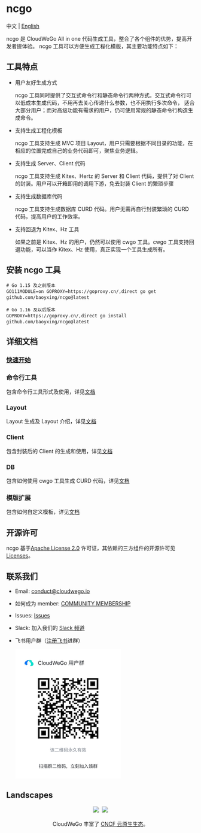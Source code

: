 # ncgo 

中文 | [English](./README.md)

ncgo 是 CloudWeGo All in one 代码生成工具，整合了各个组件的优势，提高开发者提体验。
ncgo 工具可以方便生成工程化模版，其主要功能特点如下：

## 工具特点
- 用户友好生成方式

  ncgo 工具同时提供了交互式命令行和静态命令行两种方式。交互式命令行可以低成本生成代码，不用再去关心传递什么参数，也不用执行多次命令，
适合大部分用户；而对高级功能有需求的用户，仍可使用常规的静态命令行构造生成命令。
- 支持生成工程化模板

  ncgo 工具支持生成 MVC 项目 Layout，用户只需要根据不同目录的功能，在相应的位置完成自己的业务代码即可，聚焦业务逻辑。
- 支持生成 Server、Client 代码

  ncgo 工具支持生成 Kitex、Hertz 的 Server 和 Client 代码，提供了对 Client 的封装。用户可以开箱即用的调用下游，免去封装 Client 的繁琐步骤
- 支持生成数据库代码

  ncgo 工具支持生成数据库 CURD 代码。用户无需再自行封装繁琐的 CURD 代码，提高用户的工作效率。
- 支持回退为 Kitex、Hz 工具

  如果之前是 Kitex、Hz 的用户，仍然可以使用 cwgo 工具。cwgo 工具支持回退功能，可以当作 Kitex、Hz 使用，真正实现一个工具生成所有。

## 安装 ncgo 工具
```
# Go 1.15 及之前版本
GO111MODULE=on GOPROXY=https://goproxy.cn/,direct go get github.com/baoyxing/ncgo@latest

# Go 1.16 及以后版本
GOPROXY=https://goproxy.cn/,direct go install github.com/baoyxing/ncgo@latest
```

## 详细文档
### [快速开始](https://www.cloudwego.io/zh/docs/cwgo/getting-started/)
### 命令行工具
包含命令行工具形式及使用，详见[文档](https://www.cloudwego.io/zh/docs/cwgo/tutorials/cli/)
### Layout
Layout 生成及 Layout 介绍，详见[文档](https://www.cloudwego.io/zh/docs/cwgo/tutorials/layout/)
### Client
包含封装后的 Client 的生成和使用，详见[文档](https://www.cloudwego.io/zh/docs/cwgo/tutorials/client/)
### DB
包含如何使用 cwgo 工具生成 CURD 代码，详见[文档](https://www.cloudwego.io/zh/docs/cwgo/tutorials/db/)
### 模版扩展
包含如何自定义模板，详见[文档](https://www.cloudwego.io/zh/docs/cwgo/tutorials/templete-extension/)


## 开源许可

ncgo 基于[Apache License 2.0](https://github.com/cloudwego/cwgo/blob/main/LICENSE) 许可证，其依赖的三方组件的开源许可见 [Licenses](https://github.com/cloudwego/cwgo/blob/main/licenses)。

## 联系我们
- Email: conduct@cloudwego.io
- 如何成为 member: [COMMUNITY MEMBERSHIP](https://github.com/cloudwego/community/blob/main/COMMUNITY_MEMBERSHIP.md)
- Issues: [Issues](https://github.com/cloudwego/cwgo/issues)
- Slack: 加入我们的 [Slack 频道](https://join.slack.com/t/cloudwego/shared_invite/zt-tmcbzewn-UjXMF3ZQsPhl7W3tEDZboA)
- 飞书用户群（[注册飞书](https://www.larksuite.com/zh_cn/download)进群）

  ![LarkGroup](images/lark_group_cn.png)

## Landscapes

<p align="center">
<img src="https://landscape.cncf.io/images/left-logo.svg" width="150"/>&nbsp;&nbsp;<img src="https://landscape.cncf.io/images/right-logo.svg" width="200"/>
<br/><br/>
CloudWeGo 丰富了 <a href="https://landscape.cncf.io/">CNCF 云原生生态</a>。
</p>
